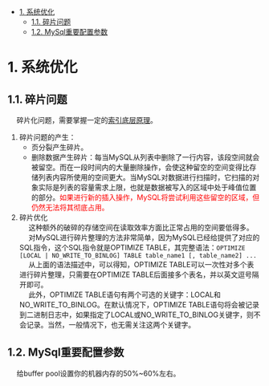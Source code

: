 

<!-- TOC -->

- [1. 系统优化](#1-系统优化)
    - [1.1. 碎片问题](#11-碎片问题)
    - [1.2. MySql重要配置参数](#12-mysql重要配置参数)

<!-- /TOC -->

# 1. 系统优化

## 1.1. 碎片问题
&emsp; 碎片化问题，需要掌握一定的[索引底层原理](/docs/SQL/IndexPrinciple.md)。  

1. 碎片问题的产生：  
    * 页分裂产生碎片。  
    * 删除数据产生碎片：每当MySQL从列表中删除了一行内容，该段空间就会被留空。而在一段时间内的大量删除操作，会使这种留空的空间变得比存储列表内容所使用的空间更大。当MySQL对数据进行扫描时，它扫描的对象实际是列表的容量需求上限，也就是数据被写入的区域中处于峰值位置的部分。<font color = "red">如果进行新的插入操作，MySQL将尝试利用这些留空的区域，但仍然无法将其彻底占用。</font>  
2. 碎片优化  
&emsp; 这种额外的破碎的存储空间在读取效率方面比正常占用的空间要低得多。  
&emsp; 对MySQL进行碎片整理的方法非常简单，因为MySQL已经给提供了对应的SQL指令，这个SQL指令就是OPTIMIZE TABLE，其完整语法：`OPTIMIZE [LOCAL | NO_WRITE_TO_BINLOG] TABLE table_name1 [, table_name2] ...`  
&emsp; 从上面的语法描述中，可以得知，OPTIMIZE TABLE可以一次性对多个表进行碎片整理，只需要在OPTIMIZE TABLE后面接多个表名，并以英文逗号隔开即可。  
&emsp; 此外，OPTIMIZE TABLE语句有两个可选的关键字：LOCAL和NO_WRITE_TO_BINLOG。在默认情况下，OPTIMIZE TABLE语句将会被记录到二进制日志中，如果指定了LOCAL或NO_WRITE_TO_BINLOG关键字，则不会记录。当然，一般情况下，也无需关注这两个关键字。 


## 1.2. MySql重要配置参数  

<!-- 
https://blog.csdn.net/qq_37286668/article/details/110392128
https://www.cnblogs.com/zengkefu/p/5601137.html
-->


&emsp; 给buffer pool设置你的机器内存的50%~60%左右。   